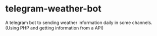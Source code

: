 # telegram-weather-bot
A telegram bot to sending weather information daily in some channels. (Using PHP and getting information from a API)
